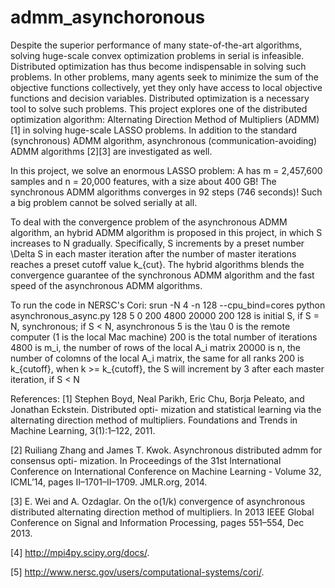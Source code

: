 # admm_asynchoronous

Despite the superior performance of many state-of-the-art algorithms, solving huge-scale convex optimization problems in serial is infeasible. Distributed optimization has thus become indispensable in solving such problems. In other problems, many agents seek to minimize the sum of the objective functions collectively, yet they only have access to local objective functions and decision variables. Distributed optimization is a necessary tool to solve such problems. This project explores one of the distributed optimization algorithm: Alternating Direction Method of Multipliers (ADMM)[1] in solving huge-scale LASSO problems. In addition to the standard (synchronous) ADMM algorithm, asynchronous (communication-avoiding) ADMM algorithms [2][3] are investigated as well.

In this project, we solve an enormous LASSO problem: A has m = 2,457,600 samples and n = 20,000 features, with a size about 400 GB! The synchronous ADMM algorithms converges in 92 steps (746 seconds)! Such a big problem cannot be solved serially at all.

To deal with the convergence problem of the asynchronous ADMM algorithm, an hybrid ADMM algorithm is proposed in this project, in which S increases to N gradually. Specifically, S increments by a preset number \Delta S in each master iteration after the number of master iterations reaches a preset cutoff value k_{cut}. The hybrid algorithms blends the convergence guarantee of the synchronous ADMM algorithm and the fast speed of the asynchronous ADMM algorithms. 

To run the code in NERSC's Cori:
srun -N 4 -n 128 --cpu_bind=cores python asynchronous_async.py 128 5 0 200 4800 20000 200
128 is initial S, if S = N, synchronous; if S < N, asynchronous
5 is the \tau
0 is the remote computer (1 is the local Mac machine)
200 is the total number of iterations
4800 is m_i, the number of rows of the local A_i matrix
20000 is n, the number of colomns of the local A_i matrix, the same for all ranks
200 is k_{cutoff}, when k >= k_{cutoff}, the S will increment by 3 after each master iteration, if S < N


References:
[1] Stephen Boyd, Neal Parikh, Eric Chu, Borja Peleato, and Jonathan Eckstein. Distributed opti- mization and statistical learning via the alternating direction method of multipliers. Foundations and Trends in Machine Learning, 3(1):1–122, 2011.

[2] Ruiliang Zhang and James T. Kwok. Asynchronous distributed admm for consensus opti- mization. In Proceedings of the 31st International Conference on International Conference on Machine Learning - Volume 32, ICML’14, pages II–1701–II–1709. JMLR.org, 2014.

[3] E. Wei and A. Ozdaglar. On the o(1/k) convergence of asynchronous distributed alternating direction method of multipliers. In 2013 IEEE Global Conference on Signal and Information Processing, pages 551–554, Dec 2013.

[4] http://mpi4py.scipy.org/docs/.

[5] http://www.nersc.gov/users/computational-systems/cori/.




